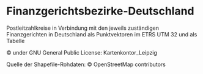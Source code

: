 # Finanzgerichtsbezirke-Deutschland
Postleitzahlkreise in Verbindung mit den jeweils zuständigen Finanzgerichten in Deutschland als Punktvektoren im ETRS UTM 32 und als Tabelle





© under GNU General Public License:   Kartenkontor_Leipzig

Quelle der Shapefile-Rohdaten: © OpenStreetMap contributors
